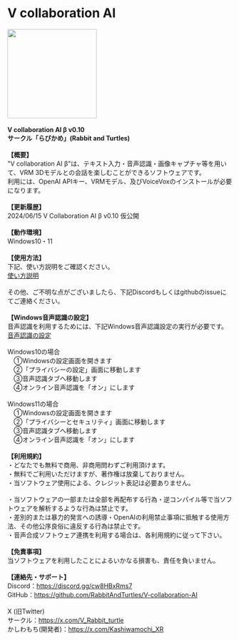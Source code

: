 # V collaboration AI
<img src="https://github.com/RabbitAndTurtles/V-collaboration-AI/assets/52926422/13ed8d4e-eb28-4bb4-bc09-9b34b43ff038](https://github.com/RabbitAndTurtles/V-collaboration-AI/assets/52926422/121aaaac-30a1-4f35-9571-eda74b91fbe1)" height="200"><br>
<br>
**V collaboration AI β v0.10**<br>
**サークル「らびかめ」(Rabbit and Turtles)**<br>
<br>
**【概要】**<br>
"V collaboration AI β"は、テキスト入力・音声認識・画像キャプチャ等を用いて、VRM 3Dモデルとの会話を楽しむことができるソフトウェアです。<br>
利用には、OpenAI APIキー、VRMモデル、及びVoiceVoxのインストールが必要になります。<br>
<br>
**【更新履歴】**<br>
2024/06/15 V Collaboration AI β v0.10 仮公開<br>
<br>
**【動作環境】**<br>
Windows10・11<br>
<br>
**【使用方法】**<br>
下記、使い方説明をご確認ください。<br>
[使い方説明](https://github.com/RabbitAndTurtles/V-collaboration-AI/wiki/V-collaboration-AI-HowToUse)<br>
<br>
その他、ご不明な点がございましたら、下記Discordもしくはgithubのissueにてご連絡ください。<br>
<br>
**【Windows音声認識の設定】**<br>
音声認識を利用するためには、下記Windows音声認識設定の実行が必要です。<br>
[音声認識の設定](https://github.com/RabbitAndTurtles/V-collaboration-AI/wiki/%E9%9F%B3%E5%A3%B0%E8%AA%8D%E8%AD%98%E3%81%AE%E8%A8%AD%E5%AE%9A)<br>
<br>
Windows10の場合<br>
　①Windowsの設定画面を開きます<br>
　②「プライバシーの設定」画面に移動します<br>
　③音声認識タブへ移動します<br>
　④オンライン音声認識を「オン」にします<br>
<br>
Windows11の場合<br>
　①Windowsの設定画面を開きます<br>
　②「プライバシーとセキュリティ」画面に移動します<br>
　③音声認識タブへ移動します<br>
　④オンライン音声認識を「オン」にします<br>
<br>
**【利用規約】**<br>
・どなたでも無料で商用、非商用問わずご利用頂けます。<br>
・無料でご利用いただけますが、著作権は放棄しておりません。<br>
・当ソフトウェア使用による、クレジット表記は必要ありません。<br>
<br>
・当ソフトウェアの一部または全部を再配布する行為・逆コンパイル等で当ソフトウェアを解析するような行為は禁止です。<br>
・差別的または暴力的発言への誘導・OpenAIの利用禁止事項に抵触する使用方法、その他公序良俗に違反する行為は禁止です。<br>
・音声合成ソフトウェア連携を利用する場合は、各利用規約に従って下さい。<br>
<br>
**【免責事項】**<br>
当ソフトウェアを利用したことによるいかなる損害も、責任を負いません。<br>
<br>
**【連絡先・サポート】**<br>
Discord：https://discord.gg/cw8HBxRms7<br>
GitHub：https://github.com/RabbitAndTurtles/V-collaboration-AI<br>
<br>
X (旧Twitter)<br>
サークル：https://x.com/V_Rabbit_turtle<br>
かしわもち(開発者)：https://x.com/Kashiwamochi_XR
